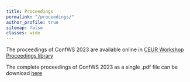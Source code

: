 ```yaml
---
title: Proceedings
permalink: "/proceedings/"
author_profile: true
sitemap: false
classes: wide
---
```


The proceedings of ConfWS 2023 are available online in [CEUR Workshop Proceedings library](https://ceur-ws.org/)

The complete proceedings of ConfWS 2023 as a single .pdf file can be download [here](assets/confws/proceedings.pdf)
